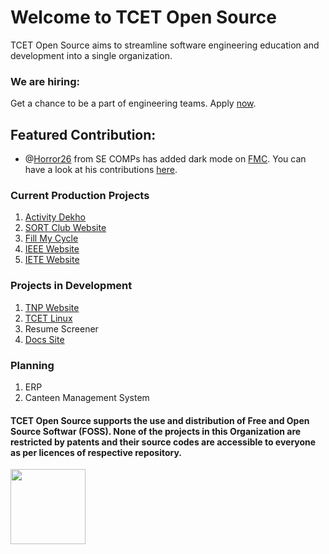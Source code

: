 # Welcome to TCET Open Source

TCET Open Source aims to streamline software engineering education and development into a single organization.

### We are hiring:
Get a chance to be a part of engineering teams. Apply [now](https://bit.ly/tcetosrecruitment).

## Featured Contribution:
- @[Horror26](https://github.com/Horror26) from SE COMPs has added dark mode on [FMC](https://fillmycycle.tcetmumbai.in/). You can have a look at his contributions [here](https://github.com/tcet-opensource/fillmycycle/pull/9/commits).

### Current Production Projects
1. [Activity Dekho](https://activitydekho.com/)
2. [SORT Club Website](https://sort.tcetmumbai.in/)
3. [Fill My Cycle](https://fillmycycle.tcetmumbai.in/)
4. [IEEE Website](https://ieee.tcetmumbai.in/)
5. [IETE Website](https://iete.tcetmumbai.in/)

### Projects in Development
1. [TNP Website](https://tnp.tcetmumbai.in/)
2. [TCET Linux](https://linux.tcetmumbai.in)
3. Resume Screener
4. [Docs Site](https://opensource.tcetmumbai.in/) 

### Planning
1. ERP
2. Canteen Management System

#### TCET Open Source supports the use and distribution of Free and Open Source Softwar (FOSS). None of the projects in this Organization are restricted by patents and their source codes are accessible to everyone as per licences of respective repository.
<a href="https://endsoftwarepatents.org/innovating-without-patents"><img style="height: 120px;" src="https://static.fsf.org/nosvn/esp/logos/innovating-without-patents.svg"></a>
